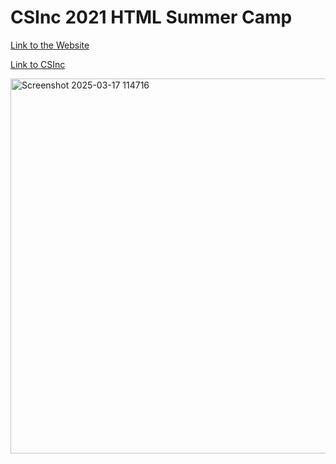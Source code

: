 # CSInc 2021 HTML Summer Camp

[Link to the Website](https://d9711d08-b81f-4db2-943d-0fe492f08261-00-a4hjre8i0s8z.picard.replit.dev)

[Link to CSInc](https://csinc.ie/Home/summercamps)

<img width="600" alt="Screenshot 2025-03-17 114716" src="https://github.com/user-attachments/assets/2574f2e6-3dca-402b-b2f0-d2f6fd5fce9a" />
